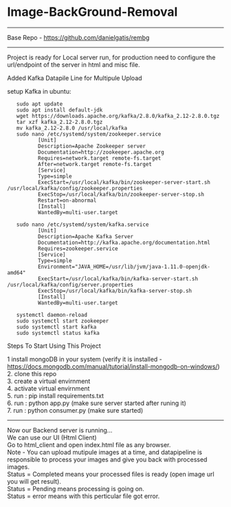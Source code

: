 # Image-BackGround-Removal

________________________________
Base Repo - https://github.com/danielgatis/rembg
________________________________


Project is ready for Local server run, for production need to configure the url/endpoint of the server in html and misc file.


Added Kafka Datapile Line for Multipule Upload

setup Kafka in ubuntu:

       sudo apt update
       sudo apt install default-jdk
       wget https://downloads.apache.org/kafka/2.8.0/kafka_2.12-2.8.0.tgz
       tar xzf kafka_2.12-2.8.0.tgz
       mv kafka_2.12-2.8.0 /usr/local/kafka
       sudo nano /etc/systemd/system/zookeeper.service
              [Unit]
              Description=Apache Zookeeper server
              Documentation=http://zookeeper.apache.org
              Requires=network.target remote-fs.target
              After=network.target remote-fs.target
              [Service]
              Type=simple
              ExecStart=/usr/local/kafka/bin/zookeeper-server-start.sh /usr/local/kafka/config/zookeeper.properties
              ExecStop=/usr/local/kafka/bin/zookeeper-server-stop.sh
              Restart=on-abnormal
              [Install]
              WantedBy=multi-user.target

       sudo nano /etc/systemd/system/kafka.service
              [Unit]
              Description=Apache Kafka Server
              Documentation=http://kafka.apache.org/documentation.html
              Requires=zookeeper.service
              [Service]
              Type=simple
              Environment="JAVA_HOME=/usr/lib/jvm/java-1.11.0-openjdk-amd64"
              ExecStart=/usr/local/kafka/bin/kafka-server-start.sh /usr/local/kafka/config/server.properties
              ExecStop=/usr/local/kafka/bin/kafka-server-stop.sh
              [Install]
              WantedBy=multi-user.target

       systemctl daemon-reload
       sudo systemctl start zookeeper
       sudo systemctl start kafka
       sudo systemctl status kafka


Steps To Start Using This Project 

1  install mongoDB in your system (verify it is installed - https://docs.mongodb.com/manual/tutorial/install-mongodb-on-windows/) \
2. clone this repo  \
3. create a virtual envirnment  \
4. activate virtual envirnment  \
5. run : pip install requirements.txt  \
6. run : python app.py (make sure server started after runing it)  \
7. run : python consumer.py (make sure started)  

_____________________  

Now our Backend server is running...  \
We can use our UI (Html Client)  \
Go to html_client and open index.html file as any browser.  \
Note - You can upload mutipule images at a time, and datapipeline is responsible to process your images and give you back with processed images.\
       Status = Completed means your processed files is ready (open image url you will get result).  \
       Status = Pending means processing is going on.  \
       Status = error means with this perticular file got error.  

